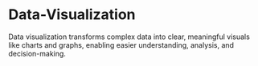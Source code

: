 # Data-Visualization
Data visualization transforms complex data into clear, meaningful visuals like charts and graphs, enabling easier understanding, analysis, and decision-making.
